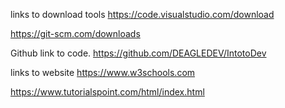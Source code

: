 links to download tools
https://code.visualstudio.com/download 

https://git-scm.com/downloads 


Github link to code.
https://github.com/DEAGLEDEV/IntotoDev 

links to website
https://www.w3schools.com 

https://www.tutorialspoint.com/html/index.html 